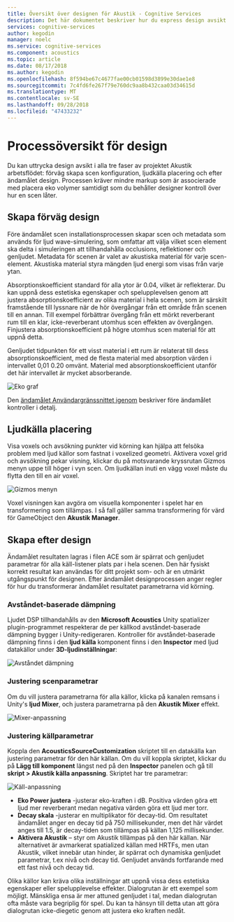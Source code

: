 ```yaml
---
title: Översikt över designen för Akustik - Cognitive Services
description: Det här dokumentet beskriver hur du express design avsikt i alla tre faser av projektet Akustik arbetsflödet.
services: cognitive-services
author: kegodin
manager: noelc
ms.service: cognitive-services
ms.component: acoustics
ms.topic: article
ms.date: 08/17/2018
ms.author: kegodin
ms.openlocfilehash: 8f594be67c4677fae00cb01598d3899e30dae1e8
ms.sourcegitcommit: 7c4fd6fe267f79e760dc9aa8b432caa03d34615d
ms.translationtype: MT
ms.contentlocale: sv-SE
ms.lasthandoff: 09/28/2018
ms.locfileid: "47433232"
---
```

# <a name="design-process-overview"></a>Processöversikt för design
Du kan uttrycka design avsikt i alla tre faser av projektet Akustik arbetsflödet: förväg skapa scen konfiguration, ljudkälla placering och efter ändamålet design. Processen kräver mindre markup som är associerade med placera eko volymer samtidigt som du behåller designer kontroll över hur en scen låter.

## <a name="pre-bake-design"></a>Skapa förväg design
Före ändamålet scen installationsprocessen skapar scen och metadata som används för ljud wave-simulering, som omfattar att välja vilket scen element ska delta i simuleringen att tillhandahålla occlusions, reflektioner och genljudet. Metadata för scenen är valet av akustiska material för varje scen-element. Akustiska material styra mängden ljud energi som visas från varje ytan.

Absorptionskoefficient standard för alla ytor är 0.04, vilket är reflekterar. Du kan uppnå dess estetiska egenskaper och spelupplevelsen genom att justera absorptionskoefficient av olika material i hela scenen, som är särskilt framstående till lyssnare när de hör övergångar från ett område från scenen till en annan. Till exempel förbättrar övergång från ett mörkt reverberant rum till en klar, icke-reverberant utomhus scen effekten av övergången. Finjustera absorptionskoefficient på högre utomhus scen material för att uppnå detta.

Genljudet tidpunkten för ett visst material i ett rum är relaterat till dess absorptionskoefficient, med de flesta material med absorption värden i intervallet 0,01 0.20 omvänt. Material med absorptionskoefficient utanför det här intervallet är mycket absorberande.

![Eko graf](media/ReverbTimeGraph.png)

Den [ändamålet Användargränssnittet igenom](bake-ui-walkthrough.md) beskriver före ändamålet kontroller i detalj.

## <a name="sound-source-placement"></a>Ljudkälla placering
Visa voxels och avsökning punkter vid körning kan hjälpa att felsöka problem med ljud källor som fastnat i voxelized geometri. Aktivera voxel grid och avsökning pekar visning, klickar du på motsvarande kryssrutan Gizmos menyn uppe till höger i vyn scen. Om ljudkällan inuti en vägg voxel måste du flytta den till en air voxel.

![Gizmos menyn](media/GizmosMenu.png)  

Voxel visningen kan avgöra om visuella komponenter i spelet har en transformering som tillämpas. I så fall gäller samma transformering för värd för GameObject den **Akustik Manager**.

## <a name="post-bake-design"></a>Skapa efter design
Ändamålet resultaten lagras i filen ACE som är spärrat och genljudet parametrar för alla käll-listener plats par i hela scenen. Den här fysiskt korrekt resultat kan användas för ditt projekt som- och är en utmärkt utgångspunkt för designen. Efter ändamålet designprocessen anger regler för hur du transformerar ändamålet resultatet parametrarna vid körning.

### <a name="distance-based-attenuation"></a>Avståndet-baserade dämpning
Ljudet DSP tillhandahålls av den **Microsoft Acoustics** Unity spatializer plugin-programmet respekterar de per källkod avståndet-baserade dämpning bygger i Unity-redigeraren. Kontroller för avståndet-baserade dämpning finns i den **ljud källa** komponent finns i den **Inspector** med ljud datakällor under **3D-ljudinställningar**:

![Avståndet dämpning](media/distanceattenuation.png)

### <a name="tuning-scene-parameters"></a>Justering scenparametrar
Om du vill justera parametrarna för alla källor, klicka på kanalen remsans i Unity's **ljud Mixer**, och justera parametrarna på den **Akustik Mixer** effekt.

![Mixer-anpassning](media/MixerParameters.png)

### <a name="tuning-source-parameters"></a>Justering källparametrar
Koppla den **AcousticsSourceCustomization** skriptet till en datakälla kan justering parametrar för den här källan. Om du vill koppla skriptet, klickar du på **Lägg till komponent** längst ned på den **Inspector** panelen och gå till **skript > Akustik källa anpassning**. Skriptet har tre parametrar:

![Käll-anpassning](media/SourceCustomization.png)

* **Eko Power justera** -justerar eko-kraften i dB. Positiva värden göra ett ljud mer reverberant medan negativa värden göra ett ljud mer torr.
* **Decay skala** -justerar en multiplikator för decay-tid. Om resultatet ändamålet anger en decay tid på 750 millisekunder, men det här värdet anges till 1.5, är decay-tiden som tillämpas på källan 1,125 millisekunder.
* **Aktivera Akustik** – styr om Akustik tillämpas på den här källan. När alternativet är avmarkerat spatialized källan med HRTFs, men utan Akustik, vilket innebär utan hinder, är spärrat och dynamiska genljudet parametrar, t.ex nivå och decay tid. Genljudet används fortfarande med ett fast nivå och decay tid.

Olika källor kan kräva olika inställningar att uppnå vissa dess estetiska egenskaper eller spelupplevelse effekter. Dialogrutan är ett exempel som möjligt. Mänskliga ensa är mer attuned genljudet i tal, medan dialogrutan ofta måste vara begriplig för spel. Du kan ta hänsyn till detta utan att göra dialogrutan icke-diegetic genom att justera eko kraften nedåt.
